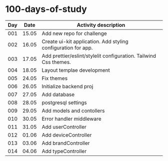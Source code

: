 # 100-days-of-study
| Day          | Date | Activity description |
| ------------- | --- | --- |
| 001  | 15.05 | Add new repo for challenge |
| 002  | 16.05 | Create ui-kit application. Add styling configuration for app. |
| 003  | 17.05 | Add prettier/eslint/stylelit configuration. Tailwind Css themes. |
| 004  | 18.05 | Layout templae development |
| 005  | 24.05 | Fix themes |
| 006  | 26.05 | Initialize backend proj |
| 007  | 27.05 | Add database |
| 008  | 28.05 | postgresql settings |
| 009  | 29.05 | Add models and contollers |
| 010  | 30.05 | Error handler middleware |
| 011  | 31.05 | Add userController |
| 012  | 01.06 | Add deviceController |
| 013  | 03.06 | Add brandController |
| 014  | 04.06 | Add typeController |

